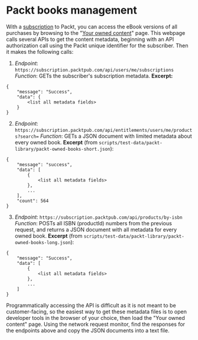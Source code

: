 # Packt books management

With a [subscription](https://subscription.packtpub.com/) to Packt, you can access the eBook versions of all purchases by browsing to the "[Your owned content](https://subscription.packtpub.com/owned)" page.  This webpage calls several APIs to get the content metadata, beginning with an API authorization call using the Packt unique identifier for the subscriber.  Then it makes the following calls:

1. _Endpoint_: `https://subscription.packtpub.com/api/users/me/subscriptions`
   _Function_:  GETs the subscriber's subscription metadata.
**Excerpt:**
```
{
    "message": "Success",
    "data": {
		<list all metadata fields>
    }
}
```

2. _Endpoint_: `https://subscription.packtpub.com/api/entitlements/users/me/products?search=`
   _Function_:  GETs a JSON document with limited metadata about every owned book.
**Excerpt** (from `scripts/test-data/packt-library/packt-owned-books-short.json`):
```
{
    "message": "success",
    "data": [
        {
			<list all metadata fields>
        },
		...
    ],
    "count": 564
}
```

3. _Endpoint_: `https://subscription.packtpub.com/api/products/by-isbn`
   _Function_:  POSTs all ISBN (productId) numbers from the previous request, and returns a JSON document with all metadata for every owned book.
**Excerpt** (from `scripts/test-data/packt-library/packt-owned-books-long.json`):
```
{
    "message": "Success",
    "data": [
		{
			<list all metadata fields>
		},
		...
	]
}
```

Programmatically accessing the API is difficult as it is not meant to be customer-facing, so the easiest way to get these metadata files is to open developer tools in the browser of your choice, then load the "Your owned content" page.  Using the network request monitor, find the responses for the endpoints above and copy the JSON documents into a text file.